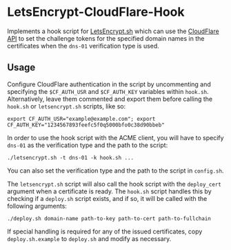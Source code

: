 # LetsEncrypt-CloudFlare-Hook

Implements a hook script for [LetsEncrypt.sh](https://github.com/lukas2511/letsencrypt.sh) which can use the [CloudFlare API](https://api.cloudflare.com/) to set the challenge tokens for the specified domain names in the certificates when the `dns-01` verification type is used.

## Usage

Configure CloudFlare authentication in the script by uncommenting and specifying the `$CF_AUTH_USR` and `$CF_AUTH_KEY` variables within `hook.sh`. Alternatively, leave them commented and export them before calling the `hook.sh` or `letsencrypt.sh` scripts, like so:

	export CF_AUTH_USR="example@example.com"; export CF_AUTH_KEY="1234567893feefc5f0q5000bfo0c38d90bbeb"

In order to use the hook script with the ACME client, you will have to specify `dns-01` as the verification type and the path to the script:

	./letsencrypt.sh -t dns-01 -k hook.sh ...

You can also set the verification type and the path to the script in `config.sh`.

The `letsencrypt.sh` script will also call the hook script with the `deploy_cert` argument when a certificate is ready. The `hook.sh` script handles this by checking if a `deploy.sh` script exists, and if so, it will be called with the following arguments:

	./deploy.sh domain-name path-to-key path-to-cert path-to-fullchain

If special handling is required for any of the issued certificates, copy `deploy.sh.example` to `deploy.sh` and modify as necessary.